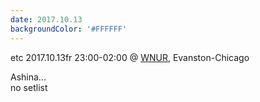 ```yaml
---
date: 2017.10.13
backgroundColor: '#FFFFFF'
---
```


etc 2017.10.13fr 23:00-02:00 @ [WNUR](http://www.wnur.org/), Evanston-Chicago  

Ashina...  
no setlist